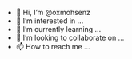 - 👋 Hi, I’m @oxmohsenz
- 👀 I’m interested in ...
- 🌱 I’m currently learning ...
- 💞️ I’m looking to collaborate on ...
- 📫 How to reach me ...

<!---
oxmohsenz/oxmohsenz is a ✨ special ✨ repository because its `README.md` (this file) appears on your GitHub profile.
You can click the Preview link to take a look at your changes.
--->
